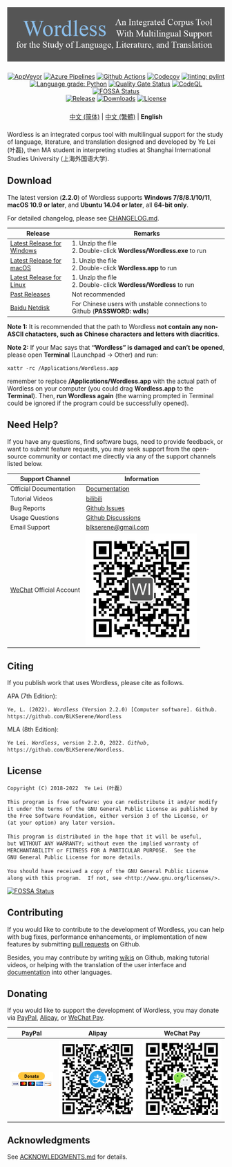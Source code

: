 <!--
# Wordless: README - English
# Copyright (C) 2018-2022  Ye Lei (叶磊)
#
# This program is free software: you can redistribute it and/or modify
# it under the terms of the GNU General Public License as published by
# the Free Software Foundation, either version 3 of the License, or
# (at your option) any later version.
#
# This program is distributed in the hope that it will be useful,
# but WITHOUT ANY WARRANTY; without even the implied warranty of
# MERCHANTABILITY or FITNESS FOR A PARTICULAR PURPOSE.  See the
# GNU General Public License for more details.
#
# You should have received a copy of the GNU General Public License
# along with this program.  If not, see <http://www.gnu.org/licenses/>.
-->

<div align="center"><img src="/doc/wl_logo.png" alt="Wordless: An Integrated Corpus Tool With Multilingual Support for the Study of Language, Literature, and Translation"></div>

###

<div align="center">
    <a href="https://ci.appveyor.com/project/BLKSerene/wordless">
        <img src="https://ci.appveyor.com/api/projects/status/github/BLKSerene/Wordless?svg=true" alt="AppVeyor"></a>
    <a href="https://dev.azure.com/blkserene/BLKSerene%20-%20Github/_build/latest?definitionId=1&branchName=main">
        <img src="https://dev.azure.com/blkserene/BLKSerene%20-%20Github/_apis/build/status/BLKSerene.Wordless?branchName=main" alt="Azure Pipelines"></a>
    <a href="https://github.com/BLKSerene/Wordless/actions?query=workflow%3ATests">
        <img src="https://github.com/BLKSerene/Wordless/workflows/Tests/badge.svg" alt="Github Actions"></a>
    <a href="https://codecov.io/gh/BLKSerene/Wordless">
        <img src="https://codecov.io/gh/BLKSerene/Wordless/branch/main/graph/badge.svg?token=ED6TW92A7G" alt="Codecov"></a>
    <a href="https://github.com/PyCQA/pylint">
        <img src="https://img.shields.io/badge/linting-pylint-yellowgreen" alt="linting: pylint"></a>
</div>

<div align="center">
    <a href="https://lgtm.com/projects/g/BLKSerene/Wordless/context:python">
        <img src="https://img.shields.io/lgtm/grade/python/g/BLKSerene/Wordless.svg?logo=lgtm&logoWidth=18" alt="Language grade: Python"></a>
    <a href="https://sonarcloud.io/summary/new_code?id=BLKSerene_Wordless">
        <img src="https://sonarcloud.io/api/project_badges/measure?project=BLKSerene_Wordless&metric=alert_status" alt="Quality Gate Status"></a>
    <a href="https://github.com/BLKSerene/Wordless/actions?query=workflow%3ACodeQL">
        <img src="https://github.com/BLKSerene/Wordless/workflows/CodeQL/badge.svg" alt="CodeQL"></a>
    <a href="https://app.fossa.com/projects/git%2Bgithub.com%2FBLKSerene%2FWordless?ref=badge_shield">
        <img src="https://app.fossa.com/api/projects/git%2Bgithub.com%2FBLKSerene%2FWordless.svg?type=shield" alt="FOSSA Status"></a>
</div>

<div align="center">
    <a href="https://github.com/BLKSerene/Wordless/releases">
        <img src="https://img.shields.io/github/v/release/BLKSerene/Wordless?include_prereleases&label=Release&sort=semver" alt="Release"></a>
    <a href="#download">
        <img src="https://img.shields.io/github/downloads/BLKSerene/Wordless/total?label=Downloads" alt="Downloads"></a>
    <a href="/LICENSE.txt">
        <img src="https://img.shields.io/github/license/BLKSerene/Wordless?label=License" alt="License"></a>
</div>

###

<div align="center">
    <a href="/README_zho_cn.md">中文 (简体)</a> | <a href="/README_zho_tw.md">中文 (繁體)</a> | <b>English</b>    
</div>

###

Wordless is an integrated corpus tool with multilingual support for the study of language, literature, and translation designed and developed by Ye Lei (叶磊), then MA student in interpreting studies at Shanghai International Studies University (上海外国语大学).

## Download
The latest version (**2.2.0**) of Wordless supports **Windows 7/8/8.1/10/11**, **macOS 10.9 or later**, and **Ubuntu 14.04 or later**, all **64-bit only**.

For detailed changelog, please see [CHANGELOG.md](/CHANGELOG.md).

Release|Remarks
-------|------------
[Latest Release for Windows](https://github.com/BLKSerene/Wordless/releases/download/2.2.0/wordless_2.2.0_windows.zip)|1. Unzip the file<br>2. Double-click **Wordless/Wordless.exe** to run
[Latest Release for macOS](https://github.com/BLKSerene/Wordless/releases/download/2.2.0/wordless_2.2.0_macos.zip)|1. Unzip the file<br>2. Double-click **Wordless.app** to run
[Latest Release for Linux](https://github.com/BLKSerene/Wordless/releases/download/2.2.0/wordless_2.2.0_linux.tar.gz)|1. Unzip the file<br>2. Double-click **Wordless/Wordless** to run
[Past Releases](https://github.com/BLKSerene/Wordless/releases)|Not recommended
[Baidu Netdisk](https://pan.baidu.com/s/1--ZzABrDQBZlZagWlVQMbg)|For Chinese users with unstable connections to Github (**PASSWORD: wdls**)

**Note 1:** It is recommended that the path to Wordless **not contain any non-ASCII chatacters, such as Chinese characters and letters with diacritics**.<br>

**Note 2:** If your Mac says that **“Wordless” is damaged and can’t be opened**, please open **Terminal** (Launchpad → Other) and run:<br>

    xattr -rc /Applications/Wordless.app

remember to replace **/Applications/Wordless.app** with the actual path of Wordless on your computer (you could drag **Wordless.app** to the **Terminal**). Then, **run Wordless again** (the warning prompted in Terminal could be ignored if the program could be successfully opened).<br>

## Need Help?
If you have any questions, find software bugs, need to provide feedback, or want to submit feature requests, you may seek support from the open-source community or contact me directly via any of the support channels listed below.

Support Channel       |Information
----------------------|-------------------
Official Documentation|[Documentation](/doc/doc_eng.md)
Tutorial Videos       |[bilibili](https://space.bilibili.com/34963752/video)
Bug Reports           |[Github Issues](https://github.com/BLKSerene/Wordless/issues)
Usage Questions       |[Github Discussions](https://github.com/BLKSerene/Wordless/discussions)
Email Support         |[blkserene<i>@</i>gmail<i>.</i>com](mailto:blkserene@gmail.com)
[WeChat](https://www.wechat.com/en/) Official Account|![WeChat Official Account](/imgs/wechat_official_account.jpg)

## Citing
If you publish work that uses Wordless, please cite as follows.

APA (7th Edition):

<pre><code>Ye, L. (2022). <i>Wordless</i> (Version 2.2.0) [Computer software]. Github. https://github.com/BLKSerene/Wordless</code></pre>

MLA (8th Edition):

<pre><code>Ye Lei. <i>Wordless</i>, version 2.2.0, 2022. <i>Github</i>, https://github.com/BLKSerene/Wordless.</code></pre>

## License
    Copyright (C) 2018-2022  Ye Lei (叶磊)
    
    This program is free software: you can redistribute it and/or modify
    it under the terms of the GNU General Public License as published by
    the Free Software Foundation, either version 3 of the License, or
    (at your option) any later version.
    
    This program is distributed in the hope that it will be useful,
    but WITHOUT ANY WARRANTY; without even the implied warranty of
    MERCHANTABILITY or FITNESS FOR A PARTICULAR PURPOSE.  See the
    GNU General Public License for more details.
    
    You should have received a copy of the GNU General Public License
    along with this program.  If not, see <http://www.gnu.org/licenses/>.

[![FOSSA Status](https://app.fossa.com/api/projects/git%2Bgithub.com%2FBLKSerene%2FWordless.svg?type=large)](https://app.fossa.com/projects/git%2Bgithub.com%2FBLKSerene%2FWordless?ref=badge_large)

## Contributing
If you would like to contribute to the development of Wordless, you can help with bug fixes, performance enhancements, or implementation of new features by submitting [pull requests](https://github.com/BLKSerene/Wordless/pulls) on Github.

Besides, you may contribute by writing [wikis](https://github.com/BLKSerene/Wordless/wiki) on Github, making tutorial videos, or helping with the translation of the user interface and [documentation](/doc/doc_eng.md) into other languages.

## Donating
If you would like to support the development of Wordless, you may donate via [PayPal](https://www.paypal.com/), [Alipay](https://global.alipay.com/), or [WeChat Pay](https://pay.weixin.qq.com/index.php/public/wechatpay_en).

PayPal|Alipay|WeChat Pay
------|------|----------
[![PayPal](/imgs/donating_paypal.gif)](https://www.paypal.com/cgi-bin/webscr?cmd=_s-xclick&hosted_button_id=V2V54NYE2YD32)|![Alipay](/imgs/donating_alipay.png)|![WeChat Pay](/imgs/donating_wechat_pay.png)

## Acknowledgments
See [ACKNOWLEDGMENTS.md](/ACKNOWLEDGMENTS.md) for details.

